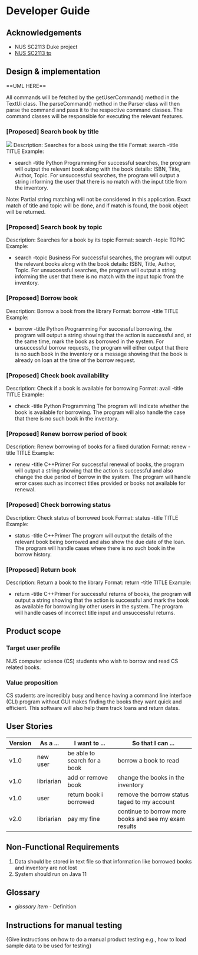 # Developer Guide

## Acknowledgements

- NUS SC2113 Duke project
- [NUS SC2113 tp](https://github.com/nus-cs2113-AY2223S2)

## Design & implementation

==UML HERE==

All commands will be fetched by the getUserCommand() method in the TextUi class. The parseCommand() method in the Parser class will then parse the command and pass it to the respective command classes. The command classes will be responsible for executing the relevant features.

### [Proposed] Search book by title

![](search.puml)
Description: Searches for a book using the title
Format: search -title TITLE
Example:
- search -title Python Programming
For successful searches, the program will output the relevant book along with the book details: ISBN, Title, Author, Topic. For unsuccessful searches, the program will output a string informing the user that there is no match with the input title from the inventory.

Note: Partial string matching will not be considered in this application. Exact match of title and topic will be done, and if match is found, the book object will be returned.

### [Proposed]  Search book by topic
Description: Searches for a book by its topic
Format: search -topic TOPIC
Example:
- search -topic Business
For successful searches, the program will output the relevant books along with the book details: ISBN, Title, Author, Topic. For unsuccessful searches, the program will output a string informing the user that there is no match with the input topic from the inventory.


### [Proposed]  Borrow book
Description: Borrow a book from the library
Format: borrow -title TITLE
Example:
- borrow -title Python Programming
For successful borrowing, the program will output a string showing that the action is successful and, at the same time, mark the book as borrowed in the system. For unsuccessful borrow requests, the program will either output that there is no such book in the inventory or a message showing that the book is already on loan at the time of the borrow request.


### [Proposed]  Check book availability
Description: Check if a book is available for borrowing
Format: avail -title TITLE
Example:
- check -title Python Programming
The program will indicate whether the book is available for borrowing. The program will also handle the case that there is no such book in the inventory.

### [Proposed]  Renew borrow period of book
Description: Renew borrowing of books for a fixed duration
Format: renew -title TITLE
Example:
- renew -title C++Primer
For successful renewal of books, the program will output a string showing that the action is successful and also change the due period of borrow in the system. The program will handle error cases such as incorrect titles provided or books not available for renewal.


### [Proposed]  Check borrowing status
Description: Check status of borrowed book
Format: status -title TITLE
Example:
- status -title C++Primer
The program will output the details of the relevant book being borrowed and also show the due date of the loan. The program will handle cases where there is no such book in the borrow history.


### [Proposed]  Return book
Description: Return a book to the library
Format: return -title TITLE
Example:
- return -title C++Primer
For successful returns of books, the program will output a string showing that the action is successful and mark the book as available for borrowing by other users in the system. The program will handle cases of incorrect title input and unsuccessful returns.


## Product scope
### Target user profile

NUS computer science (CS) students who wish to borrow and read CS related books.

### Value proposition

CS students are incredibly busy and hence having a command line interface (CLI) program without GUI makes finding the books they want quick and efficient. This software will also help them track loans and return dates.

## User Stories

|Version| As a ... | I want to ... | So that I can ...|
|--------|----------|---------------|------------------|
|v1.0|new user|be able to search for a book|borrow a book to read|
|v1.0|libriarian|add or remove book|change the books in the inventory|
|v1.0|user|return book i borrowed|remove the borrow status taged to my account|
|v2.0|libriarian|pay my fine|continue to borrow more books and see my exam results|

## Non-Functional Requirements

1. Data should be stored in text file so that information like borrowed books and inventory are not lost
2. System should run on Java 11

## Glossary

* *glossary item* - Definition

## Instructions for manual testing

{Give instructions on how to do a manual product testing e.g., how to load sample data to be used for testing}
